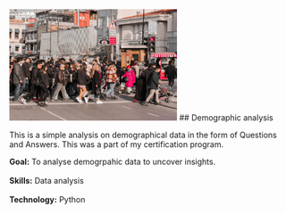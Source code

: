 <img src="https://github.com/Abhishek321Kumar/Data-analysis-files/blob/main/Demographic%20analysis/demographic.jpg" alt="demographic data" height='200' />
## Demographic analysis
<p>This is a simple analysis on demographical data in the form of Questions and Answers. This was a part of my certification program.</p>
<div><b>Goal:</b> To analyse demogrpahic data to uncover insights.</div>
<br/>
<div><b>Skills:</b> Data analysis</div>
<br/>
<div><b>Technology:</b> Python</div>
